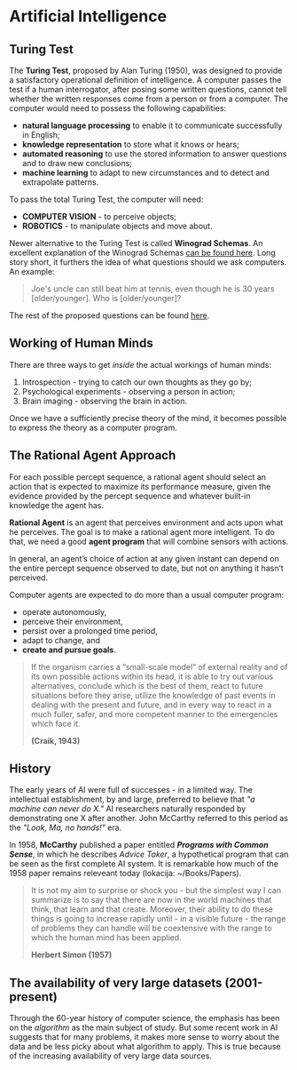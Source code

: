 # Artificial Intelligence

## Turing Test

The **Turing Test**, proposed by Alan Turing (1950), was designed to provide a satisfactory operational definition of intelligence. A computer passes the test if a human interrogator, after
posing some written questions, cannot tell whether the written responses come from a person or from a computer. The computer would need to possess the following capabilities:

* **natural language processing** to enable it to communicate successfully in English;
* **knowledge representation** to store what it knows or hears;
* **automated reasoning** to use the stored information to answer questions and to draw
new conclusions;
* **machine learning** to adapt to new circumstances and to detect and extrapolate patterns.

To pass the total Turing Test, the computer will need:
* **COMPUTER VISION** - to perceive objects;
* **ROBOTICS** - to manipulate objects and move about.

Newer alternative to the Turing Test is called **Winograd Schemas**. An excellent explanation of the Winograd Schemas [can be found here](http://www.newyorker.com/tech/elements/why-cant-my-computer-understand-me). Long story short, it furthers the idea of what questions should we ask computers. An example:

>  Joe's uncle can still beat him at tennis, even though he is 30 years [older/younger]. Who is [older/younger]?

The rest of the proposed questions can be found [here](http://www.cs.nyu.edu/davise/papers/WS.html).

## Working of Human Minds

There are three ways to get _inside_ the actual workings of human minds:
1. Introspection - trying to catch our own thoughts as they go by;
2. Psychological experiments - observing a person in action;
3. Brain imaging - observing the brain in action.

Once we have a sufficiently precise theory of
the mind, it becomes possible to express the theory as a computer program.

## The Rational Agent Approach


For each possible percept sequence, a rational agent should select an action that is expected to maximize its performance measure, given the evidence provided by the percept sequence and whatever built-in knowledge the agent has.

**Rational Agent** is an agent that perceives environment and acts upon what he perceives. The goal is to make a rational agent more intelligent. To do that, we need a good **agent program** that will combine sensors with actions.

In general, an agent’s choice of action at any given instant can depend on the entire percept sequence observed to date, but not on anything it hasn’t perceived.

Computer agents are expected to do more than a usual computer program:
* operate autonomously,
* perceive their environment,
* persist over a prolonged time period,
* adapt to change, and
* **create and pursue goals**.

> If the organism carries a “small-scale model” of external reality and of its own possible actions within its head, it is able to try out various alternatives, conclude which is the best of them, react to future situations before they arise, utilize the knowledge of past events in dealing with the present and future, and in every way to react in a much fuller, safer, and more competent manner to the emergencies which face it.
>
> **(Craik, 1943)**

## History

The early years of AI were full of successes - in a limited way. The intellectual establishment, by and large, preferred to believe that _"a machine can never do X."_ AI researchers naturally responded by demonstrating one X after another. John McCarthy referred to this period as the _"Look, Ma, no hands!"_ era.

In 1958, **McCarthy** published a paper entitled **_Programs with Common Sense_**, in which he describes _Advice Taker_, a hypothetical program that can be seen as the first complete AI system. It is remarkable how much of the 1958 paper remains releveant today (lokacija: ~/Books/Papers).

> It is not my aim to surprise or shock you - but the simplest way I can summarize is to say that there are now in the world machines that think, that learn and that create. Moreover, their ability to do these things is going to increase rapidly until - in a visible future - the range of problems they can handle will be coextensive with the range to which the human mind has been applied.
>
> **Herbert Simon (1957)**

## The availability of very large datasets (2001-present)

Through the 60-year history of computer science, the emphasis has been on the _algorithm_ as the main subject of study. But some recent work in AI suggests that for many problems, it
makes more sense to worry about the data and be less picky about what algorithm to apply. This is true because of the increasing availability of very large data sources.
